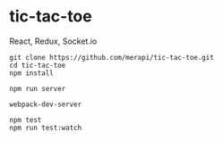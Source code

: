 # tic-tac-toe
React, Redux, Socket.io

```
git clone https://github.com/merapi/tic-tac-toe.git
cd tic-tac-toe
npm install

npm run server

webpack-dev-server

npm test
npm run test:watch
```
